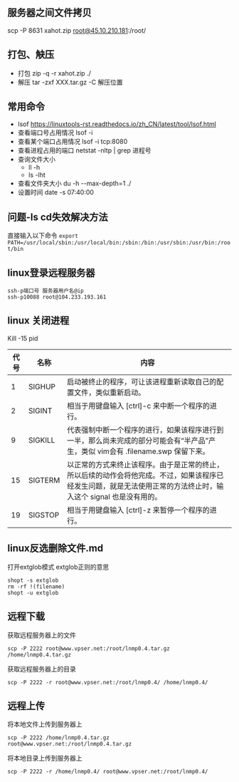 ## 服务器之间文件拷贝

scp -P 8631 xahot.zip root@45.10.210.181:/root/

## 打包、觖压

- 打包 zip -q -r xahot.zip ./
- 解压 tar -zxf XXX.tar.gz -C 解压位置

## 常用命令

- lsof https://linuxtools-rst.readthedocs.io/zh_CN/latest/tool/lsof.html
- 查看端口号占用情况 lsof -i
- 查看某个端口占用情况 lsof -i tcp:8080
- 查看进程占用的端口 netstat -nltp | grep 进程号
- 查询文件大小
    - ll -h
    - ls -lht
- 查看文件夹大小 du -h --max-depth=1 ./
- 设置时间 date -s 07:40:00

## 问题-ls cd失效解决方法

直接输入以下命令
`export PATH=/usr/local/sbin:/usr/local/bin:/sbin:/bin:/usr/sbin:/usr/bin:/root/bin`

## linux登录远程服务器

```
ssh-p端口号 服务器用户名@ip
ssh-p10088 root@104.233.193.161 
```

## linux 关闭进程

Kill -15 pid

|  代号   | 名称 | 内容|
|---|--- |---|
| 1  | SIGHUP |启动被终止的程序，可让该进程重新读取自己的配置文件，类似重新启动。
| 2  | SIGINT |相当于用键盘输入 [ctrl]-c 来中断一个程序的进行。
| 9  | SIGKILL | 代表强制中断一个程序的进行，如果该程序进行到一半，那么尚未完成的部分可能会有“半产品”产生，类似 vim会有 .filename.swp 保留下来。
| 15  | SIGTERM | 以正常的方式来终止该程序。由于是正常的终止，所以后续的动作会将他完成。不过，如果该程序已经发生问题，就是无法使用正常的方法终止时，输入这个 signal 也是没有用的。
| 19  | SIGSTOP | 相当于用键盘输入 [ctrl]-z 来暂停一个程序的进行。

## linux反选删除文件.md

打开extglob模式 extglob正则的意思

```
shopt -s extglob 
rm -rf !(filename) 
shopt -u extglob
```
## 远程下载

获取远程服务器上的文件

```
scp -P 2222 root@www.vpser.net:/root/lnmp0.4.tar.gz /home/lnmp0.4.tar.gz
```

获取远程服务器上的目录

```
scp -P 2222 -r root@www.vpser.net:/root/lnmp0.4/ /home/lnmp0.4/
```

## 远程上传

将本地文件上传到服务器上

```
scp -P 2222 /home/lnmp0.4.tar.gz root@www.vpser.net:/root/lnmp0.4.tar.gz
```

将本地目录上传到服务器上

```
scp -P 2222 -r /home/lnmp0.4/ root@www.vpser.net:/root/lnmp0.4/
```
